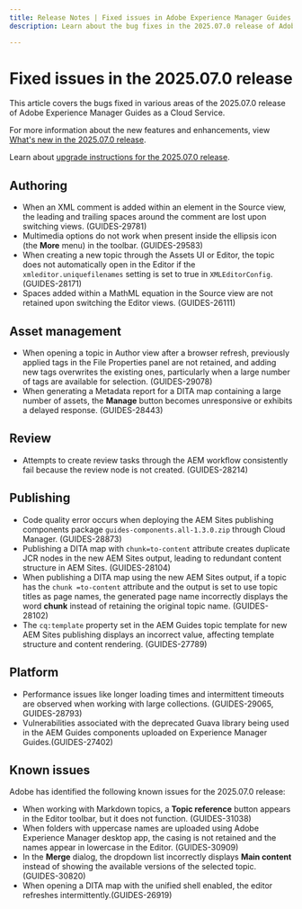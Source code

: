```yaml
---
title: Release Notes | Fixed issues in Adobe Experience Manager Guides, 2025.07.0 release
description: Learn about the bug fixes in the 2025.07.0 release of Adobe Experience Manager Guides as a Cloud Service.

---
```

# Fixed issues in the 2025.07.0 release 

This article covers the bugs fixed in various areas of the 2025.07.0 release of Adobe Experience Manager Guides as a Cloud Service.

For more information about the new features and enhancements, view [What's new in the 2025.07.0 release](whats-new-2025-07-0.md).

Learn about [upgrade instructions for the 2025.07.0 release](upgrade-instructions-2025-07-0.md).

## Authoring

- When an XML comment is added within an element in the Source view, the leading and trailing spaces around the comment are lost upon switching views. (GUIDES-29781)
- Multimedia options do not work when present inside the ellipsis icon (the **More** menu) in the toolbar. (GUIDES-29583)
- When creating a new topic through the Assets UI or Editor, the topic does not automatically open in the Editor if the `xmleditor.uniquefilenames` setting is set to true in `XMLEditorConfig`. (GUIDES-28171)
- Spaces added within a MathML equation in the Source view are not retained upon switching the Editor views. (GUIDES-26111)

## Asset management

- When opening a topic in Author view after a browser refresh, previously applied tags in the File Properties panel are not retained, and adding new tags overwrites the existing ones, particularly when a large number of tags are available for selection. (GUIDES-29078)
- When generating a Metadata report for a DITA map containing a large number of assets, the **Manage** button becomes unresponsive or exhibits a delayed response. (GUIDES-28443)

## Review

- Attempts to create review tasks through the AEM workflow consistently fail because the review node is not created. (GUIDES-28214)

## Publishing

- Code quality error occurs when deploying the AEM Sites publishing components package `guides-components.all-1.3.0.zip` through Cloud Manager. (GUIDES-28873)
- Publishing a DITA map with `chunk=to-content` attribute creates duplicate JCR nodes in the new AEM Sites output, leading to redundant content structure in AEM Sites. (GUIDES-28104)
- When publishing a DITA map using the new AEM Sites output, if a topic has the `chunk =to-content` attribute and the output is set to use topic titles as page names, the generated page name incorrectly displays the word **chunk** instead of retaining the original topic name. (GUIDES-28102)
- The `cq:template` property set in the AEM Guides topic template for new AEM Sites publishing displays an incorrect value, affecting template structure and content rendering. (GUIDES-27789)


## Platform

- Performance issues like longer loading times and intermittent timeouts are observed when working with large collections. (GUIDES-29065, GUIDES-28793)
- Vulnerabilities associated with the deprecated Guava library being used in the AEM Guides components uploaded on Experience Manager Guides.(GUIDES-27402)

## Known issues

Adobe has identified the following known issues for the 2025.07.0 release:

- When working with Markdown topics, a **Topic reference** button appears in the Editor toolbar, but it does not function. (GUIDES-31038)
- When folders with uppercase names are uploaded using Adobe Experience Manager desktop app, the casing is not retained and the names appear in lowercase in the Editor. (GUIDES-30909)
- In the **Merge** dialog, the dropdown list incorrectly displays **Main content** instead of showing the available versions of the selected topic. (GUIDES-30820)
- When opening a DITA map with the unified shell enabled, the editor refreshes intermittently.(GUIDES-26919)